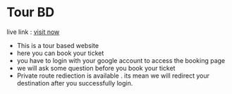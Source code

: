 # Tour BD
live link : [visit now](http://tour-bd-ac838.web.app/ "visit now")
- This is a tour based website
- here you can book your ticket
- you have to login with your google account to access the booking page
- we will ask some question before you book your ticket
- Private route rediection is available . its mean we will redirect your destination after you successfully login.
